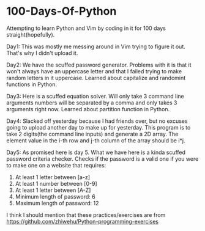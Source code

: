 # 100-Days-Of-Python
Attempting to learn Python and Vim by coding in it for 100 days straight(hopefully).

Day1: This was mostly me messing around in Vim trying to figure it out. That's why I didn't upload it.

Day2: We have the scuffed password generator. Problems with it is that it won't always have an uppercase letter and that I failed trying to make random letters in it uppercase. Learned about capitalize and randomint functions in Python.

Day3: Here is a scuffed equation solver. Will only take 3 command line arguments numbers will be separated by a comma and only takes 3 arguments right now. Learned about partition function in Python.

Day4: Slacked off yesterday because I had friends over, but no excuses going to upload another day to make up for yesterday. This program is to take 2 digits(the command line inputs) and generate a 2D array. The element value in the i-th row and j-th column of the array should be i*j.

Day5: As promised here is day 5. What we have here is a kinda scuffed password criteria checker. Checks if the password is a valid one if you were to make one on a website that requires:
1. At least 1 letter between [a-z]
2. At least 1 number between [0-9]
3. At least 1 letter between [A-Z]
4. Minimum length of password: 6
5. Maximum length of password: 12

I think I should mention that these practices/exercises are from https://github.com/zhiwehu/Python-programming-exercises 

